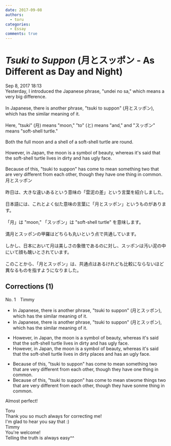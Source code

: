 ```yaml
---
date: 2017-09-08
authors:
  - toru
categories:
  - Essay
comments: true
---
```


# <strong><em>Tsuki to Suppon</strong></em> (月とスッポン - As Different as Day and Night)
<div class="date">Sep 8, 2017 18:13</div>
<div id="post"><div id="body_show_ori">
Yesterday, I introduced the Japanese phrase, "undei no sa," which means a very big difference.<br/><br/>In Japanese, there is another phrase, "tsuki to suppon" (月とスッポン), which has the similar meaning of it.<br/><br/>Here, "tsuki" (月) means "moon," "to" (と) means "and," and "スッポン" means "soft-shell turtle."<br/><br/>Both the full moon and a shell of a soft-shell turtle are round.<br/><br/>However, in Japan, the moon is a symbol of beauty, whereas it's said that the soft-shell turtle lives in dirty and has ugly face.<br/><br/>Because of this, "tsuki to suppon" has come to mean something two that are very different from each other, though they have one thing in common.
</div></div>

<!-- more -->

<div id="post_ja"><div id="body_show_mo">
月とスッポン<br/><br/>昨日は、大きな違いあるという意味の「雲泥の差」という言葉を紹介しました。<br/><br/>日本語には、これとよく似た意味の言葉に「月とスッポン」というものがあります。<br/><br/>「月」は "moon," 「スッポン」は "soft-shell turtle" を意味します。<br/><br/>満月とスッポンの甲羅はどちらも丸いという点で共通しています。<br/><br/>しかし、日本において月は美しさの象徴であるのに対し、スッポンは汚い泥の中にいて顔も醜いとされています。<br/><br/>このことから、「月とスッポン」は、共通点はあるけれども比較にならないほど異なるものを指すようになりました。
</div></div>

## Corrections (1)
<div id="block"><div class="first_name"> No. 1　<span class="just_name">Timmy</span></div><div id="block2">
<ul class="correction_field">
<li class="incorrect">In Japanese, there is another phrase, "tsuki to suppon" (月とスッポン), which has the similar meaning of it.</li>
<li class="corrected correct">
In Japanese, there is another phrase, "tsuki to suppon" (月とスッポン), which has the similar meaning<span class="f_gray"><span class="sline"> of it</span></span>.
</li>
</ul>
<ul class="correction_field">
<li class="incorrect">However, in Japan, the moon is a symbol of beauty, whereas it's said that the soft-shell turtle lives in dirty and has ugly face.</li>
<li class="corrected correct">
However, in Japan, the moon is a symbol of beauty, whereas it's said that the soft-shell turtle lives in dirty <span class="f_red">pl</span>a<span class="f_red">ces a</span>nd has <span class="f_red">an </span>ugly face.
</li>
</ul>
<ul class="correction_field">
<li class="incorrect">Because of this, "tsuki to suppon" has come to mean something two that are very different from each other, though they have one thing in common.</li>
<li class="corrected correct">
Because of this, "tsuki to suppon" has come to mean <span class="f_gray"><span class="sline">s</span></span><span class="f_red">tw</span>o<span class="f_gray"><span class="sline">me</span></span><span class="f_red"> </span>thing<span class="f_red">s</span> t<span class="f_gray"><span class="sline">wo t</span></span>hat are very different from each other, though they have <span class="f_red">s</span>o<span class="f_gray"><span class="sline">n</span></span><span class="f_red">m</span>e<span class="f_gray"><span class="sline"> </span></span>thing in common.
</li>
</ul>
<p class="comment_small">
 Almost perfect!
</p>

</div><div class="name"><span class="just_name">Toru</span><br>
Thank you so much always for correcting me!<br/>I'm glad to hear you say that :)
</div>
<div class="name"><span class="just_name">Timmy</span><br>
You're welcome!<br/>Telling the truth is always easy^^
</div>
</div>
